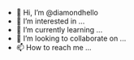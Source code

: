 - 👋 Hi, I’m @diamondhello
- 👀 I’m interested in ...
- 🌱 I’m currently learning ...
- 💞️ I’m looking to collaborate on ...
- 📫 How to reach me ...


<!---
diamondhello/diamondhello is a ✨ special ✨ repository because its `README.md` (this file) appears on your GitHub profile.
You can click the Preview link to take a look at your changes.
--->

